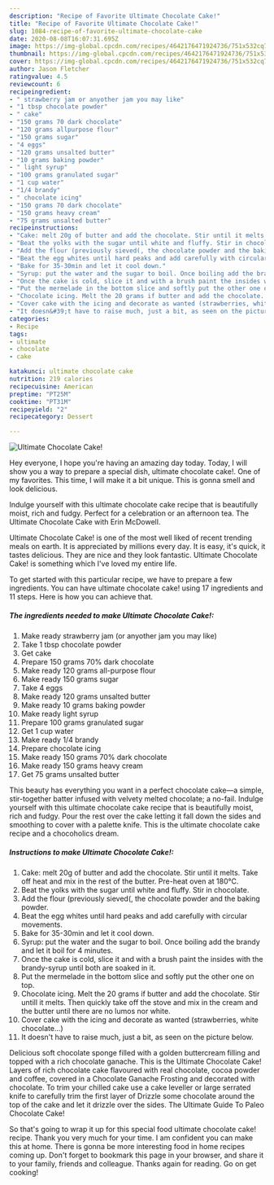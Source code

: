 ```yaml
---
description: "Recipe of Favorite Ultimate Chocolate Cake!"
title: "Recipe of Favorite Ultimate Chocolate Cake!"
slug: 1084-recipe-of-favorite-ultimate-chocolate-cake
date: 2020-08-08T16:07:31.695Z
image: https://img-global.cpcdn.com/recipes/4642176471924736/751x532cq70/ultimate-chocolate-cake-recipe-main-photo.jpg
thumbnail: https://img-global.cpcdn.com/recipes/4642176471924736/751x532cq70/ultimate-chocolate-cake-recipe-main-photo.jpg
cover: https://img-global.cpcdn.com/recipes/4642176471924736/751x532cq70/ultimate-chocolate-cake-recipe-main-photo.jpg
author: Jason Fletcher
ratingvalue: 4.5
reviewcount: 6
recipeingredient:
- " strawberry jam or anyother jam you may like"
- "1 tbsp chocolate powder"
- " cake"
- "150 grams 70 dark chocolate"
- "120 grams allpurpose flour"
- "150 grams sugar"
- "4 eggs"
- "120 grams unsalted butter"
- "10 grams baking powder"
- " light syrup"
- "100 grams granulated sugar"
- "1 cup water"
- "1/4 brandy"
- " chocolate icing"
- "150 grams 70 dark chocolate"
- "150 grams heavy cream"
- "75 grams unsalted butter"
recipeinstructions:
- "Cake: melt 20g of butter and add the chocolate. Stir until it melts. Take off heat and mix in the rest of the butter. Pre-heat oven at 180°C."
- "Beat the yolks with the sugar until white and fluffy. Stir in chocolate."
- "Add the flour (previously sieved(, the chocolate powder and the baking powder."
- "Beat the egg whites until hard peaks and add carefully with circular movements."
- "Bake for 35-30min and let it cool down."
- "Syrup: put the water and the sugar to boil. Once boiling add the brandy and let it boil for 4 minutes."
- "Once the cake is cold, slice it and with a brush paint the insides with the brandy-syrup until both are soaked in it."
- "Put the mermelade in the bottom slice and softly put the other one on top."
- "Chocolate icing. Melt the 20 grams if butter and add the chocolate. Stir untill it melts. Then quickly take off the stove and mix in the cream and the butter until there are no lumos nor white."
- "Cover cake with the icing and decorate as wanted (strawberries, white chocolate...)"
- "It doesn&#39;t have to raise much, just a bit, as seen on the picture below."
categories:
- Recipe
tags:
- ultimate
- chocolate
- cake

katakunci: ultimate chocolate cake 
nutrition: 219 calories
recipecuisine: American
preptime: "PT25M"
cooktime: "PT31M"
recipeyield: "2"
recipecategory: Dessert

---
```



![Ultimate Chocolate Cake!](https://img-global.cpcdn.com/recipes/4642176471924736/751x532cq70/ultimate-chocolate-cake-recipe-main-photo.jpg)

Hey everyone, I hope you're having an amazing day today. Today, I will show you a way to prepare a special dish, ultimate chocolate cake!. One of my favorites. This time, I will make it a bit unique. This is gonna smell and look delicious.

Indulge yourself with this ultimate chocolate cake recipe that is beautifully moist, rich and fudgy. Perfect for a celebration or an afternoon tea. The Ultimate Chocolate Cake with Erin McDowell.

Ultimate Chocolate Cake! is one of the most well liked of recent trending meals on earth. It is appreciated by millions every day. It is easy, it's quick, it tastes delicious. They are nice and they look fantastic. Ultimate Chocolate Cake! is something which I've loved my entire life.


To get started with this particular recipe, we have to prepare a few ingredients. You can have ultimate chocolate cake! using 17 ingredients and 11 steps. Here is how you can achieve that.

<!--inarticleads1-->

##### The ingredients needed to make Ultimate Chocolate Cake!:

1. Make ready  strawberry jam (or anyother jam you may like)
1. Take 1 tbsp chocolate powder
1. Get  cake
1. Prepare 150 grams 70% dark chocolate
1. Make ready 120 grams all-purpose flour
1. Make ready 150 grams sugar
1. Take 4 eggs
1. Make ready 120 grams unsalted butter
1. Make ready 10 grams baking powder
1. Make ready  light syrup
1. Prepare 100 grams granulated sugar
1. Get 1 cup water
1. Make ready 1/4 brandy
1. Prepare  chocolate icing
1. Make ready 150 grams 70% dark chocolate
1. Make ready 150 grams heavy cream
1. Get 75 grams unsalted butter


This beauty has everything you want in a perfect chocolate cake—a simple, stir-together batter infused with velvety melted chocolate; a no-fail. Indulge yourself with this ultimate chocolate cake recipe that is beautifully moist, rich and fudgy. Pour the rest over the cake letting it fall down the sides and smoothing to cover with a palette knife. This is the ultimate chocolate cake recipe and a chocoholics dream. 

<!--inarticleads2-->

##### Instructions to make Ultimate Chocolate Cake!:

1. Cake: melt 20g of butter and add the chocolate. Stir until it melts. Take off heat and mix in the rest of the butter. Pre-heat oven at 180°C.
1. Beat the yolks with the sugar until white and fluffy. Stir in chocolate.
1. Add the flour (previously sieved(, the chocolate powder and the baking powder.
1. Beat the egg whites until hard peaks and add carefully with circular movements.
1. Bake for 35-30min and let it cool down.
1. Syrup: put the water and the sugar to boil. Once boiling add the brandy and let it boil for 4 minutes.
1. Once the cake is cold, slice it and with a brush paint the insides with the brandy-syrup until both are soaked in it.
1. Put the mermelade in the bottom slice and softly put the other one on top.
1. Chocolate icing. Melt the 20 grams if butter and add the chocolate. Stir untill it melts. Then quickly take off the stove and mix in the cream and the butter until there are no lumos nor white.
1. Cover cake with the icing and decorate as wanted (strawberries, white chocolate...)
1. It doesn&#39;t have to raise much, just a bit, as seen on the picture below.


Delicious soft chocolate sponge filled with a golden buttercream filling and topped with a rich chocolate ganache. This is the Ultimate Chocolate Cake! Layers of rich chocolate cake flavoured with real chocolate, cocoa powder and coffee, covered in a Chocolate Ganache Frosting and decorated with chocolate. To trim your chilled cake use a cake leveller or large serrated knife to carefully trim the first layer of Drizzle some chocolate around the top of the cake and let it drizzle over the sides. The Ultimate Guide To Paleo Chocolate Cake! 

So that's going to wrap it up for this special food ultimate chocolate cake! recipe. Thank you very much for your time. I am confident you can make this at home. There is gonna be more interesting food in home recipes coming up. Don't forget to bookmark this page in your browser, and share it to your family, friends and colleague. Thanks again for reading. Go on get cooking!
